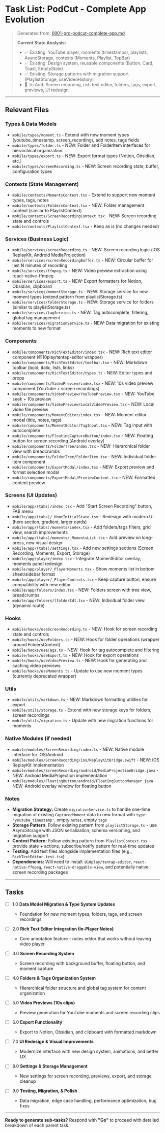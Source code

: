 # Task List: PodCut - Complete App Evolution

> Generated from: [0001-prd-podcut-complete-app.md](./0001-prd-podcut-complete-app.md)
>
> **Current State Analysis:**
> - ✅ Existing: YouTube player, moments (timestamps), playlists, AsyncStorage, contexts (Moments, Playlist, TopBar)
> - ✅ Existing: Design system, reusable components (Button, Card, Toast, EmptyState)
> - ✅ Existing: Storage patterns with migration support (PlaylistStorage, useVideoHistory)
> - 🎯 To Add: Screen recording, rich text editor, folders, tags, export, previews, UI redesign

---

## Relevant Files

### Types & Data Models
- `mobile/types/moment.ts` - Extend with new moment types (youtube_timestamp, screen_recording), add notes, tags fields
- `mobile/types/folder.ts` - NEW: Folder and FolderItem interfaces for hierarchical organization
- `mobile/types/export.ts` - NEW: Export format types (Notion, Obsidian, etc.)
- `mobile/types/screenRecording.ts` - NEW: Screen recording state, buffer, configuration types

### Contexts (State Management)
- `mobile/contexts/MomentsContext.tsx` - Extend to support new moment types, tags, notes
- `mobile/contexts/FoldersContext.tsx` - NEW: Folder management context (similar to PlaylistContext)
- `mobile/contexts/ScreenRecordingContext.tsx` - NEW: Screen recording state and controls
- `mobile/contexts/PlaylistContext.tsx` - Keep as is (no changes needed)

### Services (Business Logic)
- `mobile/services/screenRecording.ts` - NEW: Screen recording logic (iOS ReplayKit, Android MediaProjection)
- `mobile/services/screenRecordingBuffer.ts` - NEW: Circular buffer for last N minutes of recording
- `mobile/services/ffmpeg.ts` - NEW: Video preview extraction using react-native-ffmpeg
- `mobile/services/export.ts` - NEW: Export formatters for Notion, Obsidian, clipboard
- `mobile/services/momentStorage.ts` - NEW: Storage service for new moment types (extend pattern from playlistStorage.ts)
- `mobile/services/folderStorage.ts` - NEW: Storage service for folders (similar to playlistStorage.ts)
- `mobile/services/tagService.ts` - NEW: Tag autocomplete, filtering, global tag management
- `mobile/services/migrationService.ts` - NEW: Data migration for existing moments to new format

### Components
- `mobile/components/RichTextEditor/index.tsx` - NEW: Rich text editor component (@10play/tentap-editor wrapper)
- `mobile/components/RichTextEditor/toolbar.tsx` - NEW: Markdown toolbar (bold, italic, lists, links)
- `mobile/components/RichTextEditor/types.ts` - NEW: Editor types and props
- `mobile/components/VideoPreview/index.tsx` - NEW: 10s video preview component (YouTube + screen recordings)
- `mobile/components/VideoPreview/YouTubePreview.tsx` - NEW: YouTube seek + 10s preview
- `mobile/components/VideoPreview/LocalVideoPreview.tsx` - NEW: Local video file preview
- `mobile/components/MomentEditor/index.tsx` - NEW: Moment editor modal (title, notes, tags)
- `mobile/components/MomentEditor/TagInput.tsx` - NEW: Tag input with autocomplete
- `mobile/components/FloatingCaptureButton/index.tsx` - NEW: Floating button for screen recording (Android overlay)
- `mobile/components/FolderTree/index.tsx` - NEW: Hierarchical folder view with breadcrumbs
- `mobile/components/FolderTree/FolderItem.tsx` - NEW: Individual folder item component
- `mobile/components/ExportModal/index.tsx` - NEW: Export preview and format selection modal
- `mobile/components/ExportModal/PreviewContent.tsx` - NEW: Formatted content preview

### Screens (UI Updates)
- `mobile/app/(tabs)/index.tsx` - Add "Start Screen Recording" button, FAB menu
- `mobile/app/(tabs)/_HomeInitialState.tsx` - Redesign with modern UI (hero section, gradient, larger cards)
- `mobile/app/(tabs)/moments/index.tsx` - Add folders/tags filters, grid view, search improvements
- `mobile/app/(tabs)/moments/_MomentsList.tsx` - Add preview on long-press, new visual design
- `mobile/app/(tabs)/settings.tsx` - Add new settings sections (Screen Recording, Moments, Export, Storage)
- `mobile/app/player/index.tsx` - Integrate MomentEditor overlay, moments panel redesign
- `mobile/app/player/_PlayerMoments.tsx` - Show moments list in bottom sheet/sidebar format
- `mobile/app/player/_PlayerControls.tsx` - Keep capture button, ensure compatibility with new editor
- `mobile/app/folders/index.tsx` - NEW: Folders screen with tree view, breadcrumbs
- `mobile/app/folders/[folderId].tsx` - NEW: Individual folder view (dynamic route)

### Hooks
- `mobile/hooks/useScreenRecording.ts` - NEW: Hook for screen recording state and controls
- `mobile/hooks/useFolders.ts` - NEW: Hook for folder operations (wrapper around FoldersContext)
- `mobile/hooks/useTags.ts` - NEW: Hook for tag autocomplete and filtering
- `mobile/hooks/useExport.ts` - NEW: Hook for export operations
- `mobile/hooks/useVideoPreview.ts` - NEW: Hook for generating and caching video previews
- `mobile/hooks/useMoments.ts` - Update to use new moment types (currently deprecated wrapper)

### Utils
- `mobile/utils/markdown.ts` - NEW: Markdown formatting utilities for export
- `mobile/utils/storage.ts` - Extend with new storage keys for folders, screen recordings
- `mobile/utils/migration.ts` - Update with new migration functions for moments

### Native Modules (if needed)
- `mobile/modules/ScreenRecording/index.ts` - NEW: Native module interface for iOS/Android
- `mobile/modules/ScreenRecording/ios/ReplayKitBridge.swift` - NEW: iOS ReplayKit implementation
- `mobile/modules/ScreenRecording/android/MediaProjectionBridge.java` - NEW: Android MediaProjection implementation
- `mobile/modules/FloatingButton/android/FloatingButtonManager.java` - NEW: Android overlay window for floating button

### Notes
- **Migration Strategy:** Create `migrationService.ts` to handle one-time migration of existing `CapturedMoment` data to new format with `type: 'youtube_timestamp'`, empty `notes`, empty `tags`
- **Storage Pattern:** Follow existing pattern from `playlistStorage.ts` - use AsyncStorage with JSON serialization, schema versioning, and migration support
- **Context Pattern:** Follow existing pattern from `PlaylistContext.tsx` - provide state + actions, subscribe/notify pattern for real-time updates
- **Testing:** Add test files alongside implementation files (e.g., `RichTextEditor.test.tsx`)
- **Dependencies:** Will need to install: `@10play/tentap-editor`, `react-native-ffmpeg`, `react-native-draggable-view`, and potentially native screen recording packages

---

## Tasks

- [ ] 1.0 **Data Model Migration & Type System Updates**
  - Foundation for new moment types, folders, tags, and screen recordings

- [ ] 2.0 **Rich Text Editor Integration (In-Player Notes)**
  - Core annotation feature - notes editor that works without leaving video player

- [ ] 3.0 **Screen Recording System**
  - Screen recording with background buffer, floating button, and moment capture

- [ ] 4.0 **Folders & Tags Organization System**
  - Hierarchical folder structure and global tag system for content organization

- [ ] 5.0 **Video Previews (10s clips)**
  - Preview generation for YouTube moments and screen recording clips

- [ ] 6.0 **Export Functionality**
  - Export to Notion, Obsidian, and clipboard with formatted markdown

- [ ] 7.0 **UI Redesign & Visual Improvements**
  - Modernize interface with new design system, animations, and better UX

- [ ] 8.0 **Settings & Storage Management**
  - New settings for screen recording, previews, export, and storage cleanup

- [ ] 9.0 **Testing, Migration, & Polish**
  - Data migration, edge case handling, performance optimization, bug fixes

---

**Ready to generate sub-tasks?** Respond with **"Go"** to proceed with detailed breakdown of each parent task.
